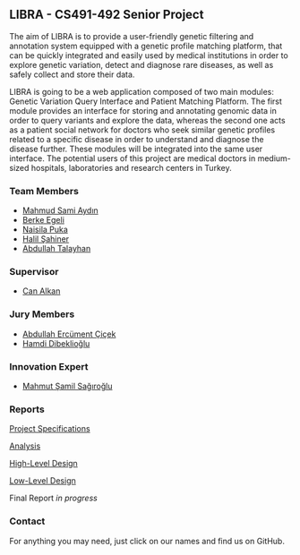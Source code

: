 ## LIBRA - CS491-492 Senior Project

The aim of LIBRA is to provide a user-friendly genetic filtering and annotation system
equipped with a genetic profile matching platform, that can be quickly integrated and
easily used by medical institutions in order to explore genetic variation, detect and
diagnose rare diseases, as well as safely collect and store their data.

LIBRA is going to be a web application composed of two main modules: Genetic Variation
Query Interface and Patient Matching Platform. The first module provides an interface
for storing and annotating genomic data in order to query variants and explore the data,
whereas the second one acts as a patient social network for doctors who seek similar
genetic profiles related to a specific disease in order to understand and diagnose
the disease further. These modules will be integrated into the same user interface.
The potential users of this project are medical doctors in medium-sized hospitals,
laboratories and research centers in Turkey.

### Team Members

  * [Mahmud Sami Aydın](https://github.com/mahmudsami)
  * [Berke Egeli](https://github.com/begeli)
  * [Naisila Puka](https://github.com/naisila)
  * [Halil Şahiner](https://github.com/halilsahiner)
  * [Abdullah Talayhan](https://github.com/bufferhe4d)

### Supervisor

  * [Can Alkan](http://www.cs.bilkent.edu.tr/~calkan/)

### Jury Members

  * [Abdullah Ercüment Çiçek](http://ciceklab.cs.bilkent.edu.tr/ercumentcicek/)
  * [Hamdi Dibeklioğlu](http://www.cs.bilkent.edu.tr/~dibeklioglu/)
  
### Innovation Expert

  * [Mahmut Şamil Sağıroğlu](https://www.linkedin.com/in/mahmut-%C5%9Famil-sagiroglu-919730a4/)

### Reports

[Project Specifications](https://projectlibra.dev/reports/LIBRAProjectSpecification.pdf)

[Analysis](https://projectlibra.dev/reports/LIBRAAnalysis.pdf)

[High-Level Design](https://projectlibra.dev/reports/LIBRAHighLevelDesign.pdf)

[Low-Level Design](https://projectlibra.dev/reports/LIBRALowLevelDesign.pdf)

Final Report *in progress*

### Contact

For anything you may need, just click on our names and find us on GitHub.
